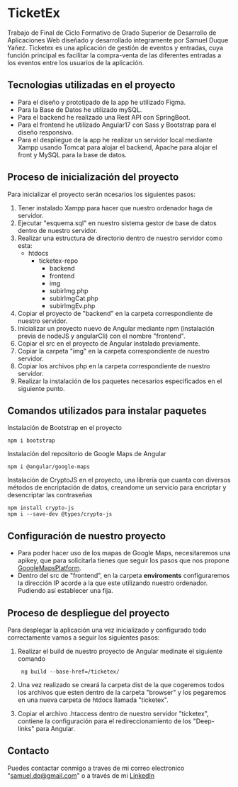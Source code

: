 # TicketEx
Trabajo de Final de Ciclo Formativo de Grado Superior de Desarrollo de Aplicaciones Web diseñado y desarrollado integramente por Samuel Duque Yañez.
Ticketex es una aplicación de gestión de eventos y entradas, cuya función principal es facilitar la compra-venta de las diferentes entradas a los eventos entre los usuarios de la aplicación.

## Tecnologias utilizadas en el proyecto
- Para el diseño y prototipado de la app he utilizado Figma.
- Para la Base de Datos he utilizado mySQL.
- Para el backend he realizado una Rest API con SpringBoot.
- Para el frontend he utilizado Angular17 con Sass y Bootstrap para el diseño responsivo.
- Para el despliegue de la app he realizar un servidor local mediante Xampp usando Tomcat para alojar el backend, Apache para alojar el front y MySQL para la base de datos.

## Proceso de inicialización del proyecto
Para inicializar el proyecto serán ncesarios los siguientes pasos:
1. Tener instalado Xampp para hacer que nuestro ordenador haga de servidor.
2. Ejecutar "esquema.sql" en nuestro sistema gestor de base de datos dentro de nuestro servidor.
3. Realizar una estructura de directorio dentro de nuestro servidor como esta:
    - htdocs
        - ticketex-repo
            - backend
            - frontend
            - img
            - subirImg.php
            - subirImgCat.php
            - subirImgEv.php
4. Copiar el proyecto de "backend" en la carpeta correspondiente de nuestro servidor.
5. Inicializar un proyecto nuevo de Angular mediante npm (instalación previa de nodeJS y angularCli) con el nombre "frontend".
6. Copiar el src en el proyecto de Angular instalado previamente.
7. Copiar la carpeta "img" en la carpeta correspondiente de nuestro servidor.
8. Copiar los archivos php en la carpeta correspondiente de nuestro servidor.
9. Realizar la instalación de los paquetes necesarios especificados en el siguiente punto.

## Comandos utilizados para instalar paquetes
Instalación de Bootstrap en el proyecto

    npm i bootstrap

Instalación del repositorio de Google Maps de Angular

    npm i @angular/google-maps

Instalación de CryptoJS en el proyecto, una librería que cuanta con diversos métodos de encriptación de datos, creandome un servicio para encriptar y desencriptar las contraseñas

    npm install crypto-js
    npm i --save-dev @types/crypto-js

## Configuración de nuestro proyecto
- Para poder hacer uso de los mapas de Google Maps, necesitaremos una apikey, que para solicitarla tienes que seguir los pasos que nos propone [GoogleMapsPlatform][maps].
- Dentro del src de "frontend", en la carpeta **__enviroments__** configuraremos la dirección IP acorde a la que este utilizando nuestro ordenador. Pudiendo así establecer una fija.

## Proceso de despliegue del proyecto
Para desplegar la aplicación una vez inicializado y configurado todo correctamente vamos a seguir los siguientes pasos:
1. Realizar el build de nuestro proyecto de Angular medinate el siguiente comando

        ng build --base-href=/ticketex/

2. Una vez realizado se creará la carpeta dist de la que cogeremos todos los archivos que esten dentro de la carpeta "browser" y los pegaremos en una nueva carpeta de htdocs llamada "ticketex".
3. Copiar el archivo .htaccess dentro de nuestro servidor "ticketex", contiene la configuración para el redireccionamiento de los "Deep-links" para Angular.

## Contacto
Puedes contactar conmigo a traves de mi correo electronico "samuel.dq@gmail.com" o a través de mi [LinkedIn][linkedin]

[linkedin]: https://www.linkedin.com/in/samuel-duque-ya%C3%B1ez/
[maps]: https://mapsplatform.google.com/